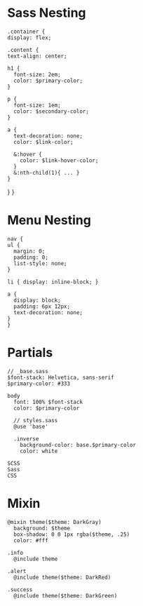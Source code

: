 # Sass Nesting

    .container {
    display: flex;

    .content {
    text-align: center;

    h1 {
      font-size: 2em;
      color: $primary-color;
    }

    p {
      font-size: 1em;
      color: $secondary-color;
    }

    a {
      text-decoration: none;
      color: $link-color;

      &:hover {
        color: $link-hover-color;
      }
      &:nth-child(1){ ... }
    }

}
}

# Menu Nesting

    nav {
    ul {
      margin: 0;
      padding: 0;
      list-style: none;
    }

    li { display: inline-block; }

    a {
      display: block;
      padding: 6px 12px;
      text-decoration: none;
    }
    }


# Partials
    // _base.sass
    $font-stack: Helvetica, sans-serif
    $primary-color: #333

    body
      font: 100% $font-stack
      color: $primary-color

      // styles.sass
      @use 'base'

      .inverse
        background-color: base.$primary-color
        color: white

    SCSS
    Sass
    CSS

# Mixin
    @mixin theme($theme: DarkGray)
      background: $theme
      box-shadow: 0 0 1px rgba($theme, .25)
      color: #fff

    .info
      @include theme

    .alert
      @include theme($theme: DarkRed)

    .success
      @include theme($theme: DarkGreen)


